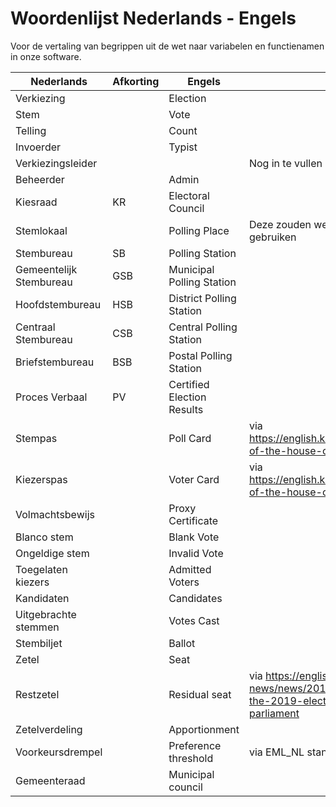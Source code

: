 # Woordenlijst Nederlands - Engels
Voor de vertaling van begrippen uit de wet naar variabelen en functienamen in onze software.

| Nederlands | Afkorting | Engels | Opmerkingen |
|------------|-----------|--------|-------------|
| Verkiezing | | Election | |
| Stem | | Vote | |
| Telling | | Count | |
| Invoerder | | Typist | |
| Verkiezingsleider | | | Nog in te vullen |
| Beheerder | | Admin | |
| Kiesraad | KR | Electoral Council | |
| Stemlokaal | | Polling Place | Deze zouden we in de code niet moeten gebruiken |
| Stembureau | SB | Polling Station | |
| Gemeentelijk Stembureau | GSB | Municipal Polling Station | |
| Hoofdstembureau | HSB | District Polling Station | |
| Centraal Stembureau | CSB | Central Polling Station | |
| Briefstembureau | BSB | Postal Polling Station | |
| Proces Verbaal | PV | Certified Election Results | |
| Stempas | | Poll Card | via https://english.kiesraad.nl/elections/elections-of-the-house-of-representatives |
| Kiezerspas | | Voter Card | via https://english.kiesraad.nl/elections/elections-of-the-house-of-representatives |
| Volmachtsbewijs | | Proxy Certificate | |
| Blanco stem | | Blank Vote | |
| Ongeldige stem | | Invalid Vote | |
| Toegelaten kiezers | | Admitted Voters | |
| Kandidaten | | Candidates | |
| Uitgebrachte stemmen | | Votes Cast | |
| Stembiljet | | Ballot | |
| Zetel | | Seat | |
| Restzetel | | Residual seat | via https://english.kiesraad.nl/latest-news/news/2019/06/04/official-results-of-the-2019-elections-tot-the-european-parliament |
| Zetelverdeling | | Apportionment | |
| Voorkeursdrempel | | Preference threshold | via EML_NL standaard | 
| Gemeenteraad | | Municipal council | |
